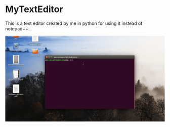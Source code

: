 # MyTextEditor
This is a text editor created by me in python for using it instead of notepad++.

![](TextEditor.gif)
